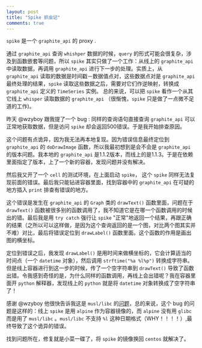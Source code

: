 ```yaml
---
layout: post
title: "Spike 抓虫记"
comments: true
---
```


`spike` 是一个 `graphite_api` 的 proxy .

通过 `graphite_api` 查询 `whishper` 数据的时候，`query` 的形式可能会很复杂，涉及到函数嵌套等问题，所以 `spike` 其实只做了一个工作：从线上的 `graphite_api` 中读取数据，再调用 `graphite_api` 进行下一步的处理。实质上，从 `graphite_api` 读取的数据是时间戳－数据值点对，这些数据点对是 `graphite_api` 最终处理的结果，`spike` 读取这些数据之后，需要对它们作逆映射，转换成 `graphite_api` 定义的 `TimeSeries` 实例。 总的来说，可以把 `spike` 看作一个从其它线上 `whisper` 读取数据的 `graphite_api` （很惭愧，`spike` 只是做了一点微不足道的工作)。

昨天 @wzyboy 跟我提了一个 bug : 同样的查询语句直接查询 `graphite_api` 可以正常地获取数据，但是访问 `spike` 却会返回500错误。于是我开始排查原因。

这个问题有点诡异，因为我无法再本地复现。因为错误信息最终定位到 `graphite_api` 的 `doDrawImage` 函数，所以我最初想到是会不会是 `graphite_api` 的版本问题。我本地的 `graphite_api` 是1.1.2版本，而线上的是1.1.3。于是在依赖里面指定了版本，上了一个新的容器，发现问题并没有解决。

然后我又开了一个 `cell` 的测试环境，在上面启动 `spike`， 这个 `spike` 同样无法复现前面的错误。最后我只能钻进容器里面，找到容器中的 `graphite_api` 在可疑的地方插入 `print` 排查有错误的地方。

这个错误是发生在 `graphite_api` 的 `Graph` 类的 `drawText()` 函数里面，问题在于 `drawText()` 函数被很多别的函数调用了，我不知道它是在哪一个函数调用的时候出的错。最后我是用 `try catch` 强行让 `spike` "正常"地返回一个结果，再跟正确的结果（之所以可以这样做，是因为这个查询返回的是一个图，对比两个图其实并不难）对比，最后将错误定位到 `drawLabel()` 函数里面。这个函数的作用是画出图的横坐标。

定位到错误之后，我发现 `drawLabel()` 是用时间来做横坐标的，它会计算适当的时间点（一个 `datetime` 对象），然后调用 `strftime("%a %l%p")` 转换成字符串。但是线上容器进行到这一步的时候，传了一个空字符串到 `drawText()` 导致了函数出错。令我感到奇怪的是，为什么同样的函数调用，再线上会出错呢？我在容器里面开 `python` 解释器，发现线上的 `python` 就是将 `datetime` 对象转换成了空字符串了！

感谢 @wzyboy 他很快告诉我这是 `musl/libc` 的[问题](https://github.com/esmil/musl/blob/master/src/time/strptime.c)，总的来说，这个 bug 的问题是这样的：线上 `spike` 是用 `alpine` 作为容器镜像的，而 `alpine` 没有用 `glibc` 而是用了 `musl/libc` 。`musl/libc` 不支持 `%l` 这种日期格式（WHY！！！！）,最终导致了这个诡异的错误。

找到问题所在，修复就是小菜一碟了，将 `spike` 的镜像换回 `centos` 就解决了。
